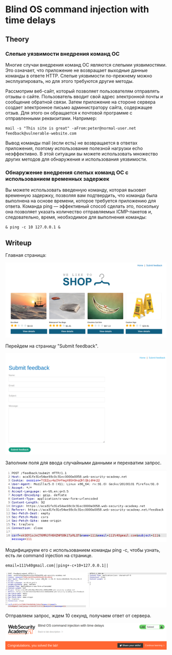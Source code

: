 # Blind OS command injection with time delays

## Theory

<h3>Слепые уязвимости внедрения команд ОС</h3>

Многие случаи внедрения команд ОС являются слепыми уязвимостями. Это означает, что приложение не возвращает выходные данные команды в ответе HTTP. Слепые уязвимости по-прежнему можно эксплуатировать, но для этого требуются другие методы.

Рассмотрим веб-сайт, который позволяет пользователям отправлять отзывы о сайте. Пользователь вводит свой адрес электронной почты и сообщение обратной связи. Затем приложение на стороне сервера создает электронное письмо администратору сайта, содержащее отзыв. Для этого он обращается к почтовой программе с отправленными реквизитами. Например:
```
mail -s "This site is great" -aFrom:peter@normal-user.net feedback@vulnerable-website.com
```

Вывод команды mail (если есть) не возвращается в ответах приложения, поэтому использование полезной нагрузки echo неэффективно. В этой ситуации вы можете использовать множество других методов для обнаружения и использования уязвимости.

<h3>Обнаружение внедрения слепых команд ОС с использованием временных задержек</h3>

Вы можете использовать введенную команду, которая вызовет временную задержку, позволяя вам подтвердить, что команда была выполнена на основе времени, которое требуется приложению для ответа. Команда ping — эффективный способ сделать это, поскольку она позволяет указать количество отправляемых ICMP-пакетов и, следовательно, время, необходимое для выполнения команды:
```
& ping -c 10 127.0.0.1 &
```

## Writeup

Главная страница:

![](https://github.com/fobblified/Writeups/blob/main/Portswigger/Command_injection/Blind_OS_command_injection_with_time_delays/assets/1.png)

Перейдем на страницу "Submit feedback".

![](https://github.com/fobblified/Writeups/blob/main/Portswigger/Command_injection/Blind_OS_command_injection_with_time_delays/assets/2.png)

Заполним поля для ввода случайными данными и перехватим запрос.

![](https://github.com/fobblified/Writeups/blob/main/Portswigger/Command_injection/Blind_OS_command_injection_with_time_delays/assets/3.png)

Модифицируем его с использованием команды ping -c, чтобы узнать, есть ли command injection на странице.
```
email=111%40gmail.com||ping+-c+10+127.0.0.1||
```

![](https://github.com/fobblified/Writeups/blob/main/Portswigger/Command_injection/Blind_OS_command_injection_with_time_delays/assets/4.png)

Отправляем запрос, ждем 10 секунд, получаем ответ от сервера.

![](https://github.com/fobblified/Writeups/blob/main/Portswigger/Command_injection/Blind_OS_command_injection_with_time_delays/assets/5.png)
